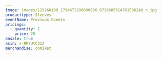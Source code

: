```yaml
---
image: images/129260190_1794672180690696_6719605614761506249_n.jpg
producttype: Sleeves
eventName: Previous Events
pricings:
  - quantity: 1
    price: 25
onsale: true
asin: s-RM7UtC312
merchandise: comiket
---
```

